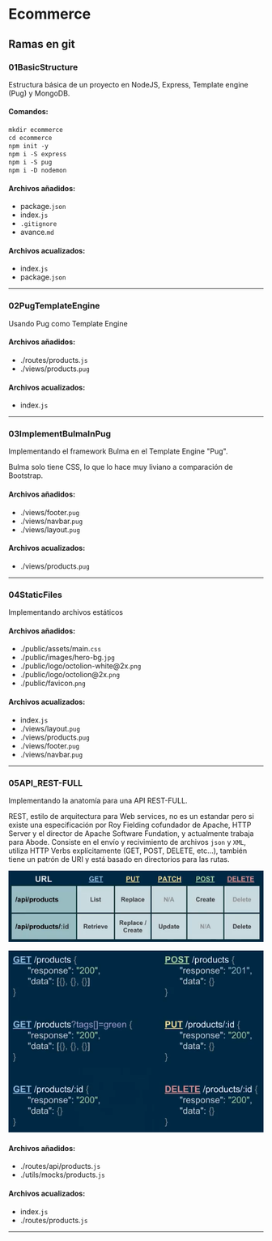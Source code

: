 # Ecommerce

## Ramas en git

### 01BasicStructure

Estructura básica de un proyecto en NodeJS, Express, Template engine (Pug) y MongoDB.

#### Comandos:

```shell
mkdir ecommerce
cd ecommerce
npm init -y
npm i -S express
npm i -S pug
npm i -D nodemon
```

#### Archivos añadidos:

- package.`json`
- index.`js`
- `.gitignore`
- avance.`md`

#### Archivos acualizados:

- index.`js`
- package.`json`

---

### 02PugTemplateEngine

Usando Pug como Template Engine

#### Archivos añadidos:

- ./routes/products.`js`
- ./views/products.`pug`

#### Archivos acualizados:

- index.`js`

---

### 03ImplementBulmaInPug

Implementando el framework Bulma en el Template Engine "Pug".

Bulma solo tiene CSS, lo que lo hace muy liviano a comparación de Bootstrap.

#### Archivos añadidos:

- ./views/footer.`pug`
- ./views/navbar.`pug`
- ./views/layout.`pug`

#### Archivos acualizados:

- ./views/products.`pug`

---

### 04StaticFiles

Implementando archivos estáticos

#### Archivos añadidos:

- ./public/assets/main.`css`
- ./public/images/hero-bg.`jpg`
- ./public/logo/octolion-white@2x.`png`
- ./public/logo/octolion@2x.`png`
- ./public/favicon.`png`

#### Archivos acualizados:

- index.`js`
- ./views/layout.`pug`
- ./views/products.`pug`
- ./views/footer.`pug`
- ./views/navbar.`pug`

---

### 05API_REST-FULL

Implementando la anatomía para una API REST-FULL.

REST, estilo de arquitectura para Web services, no es un estandar pero si existe una especificación por Roy Fielding cofundador de Apache, HTTP Server y el director de Apache Software Fundation, y actualmente trabaja para Abode. Consiste en el envío y recivimiento de archivos `json` y `XML`, utiliza HTTP Verbs explícitamente (GET, POST, DELETE, etc...), también tiene un patrón de URI y está basado en directorios para las rutas.

![HTTP Verbs](https://github.com/garyDav/ecommerce/blob/master/img/verbs.png)

![API Verbs](https://github.com/garyDav/ecommerce/blob/master/img/api-verbs.png)

#### Archivos añadidos:

- ./routes/api/products.`js`
- ./utils/mocks/products.`js`

#### Archivos acualizados:

- index.`js`
- ./routes/products.`js`

---
